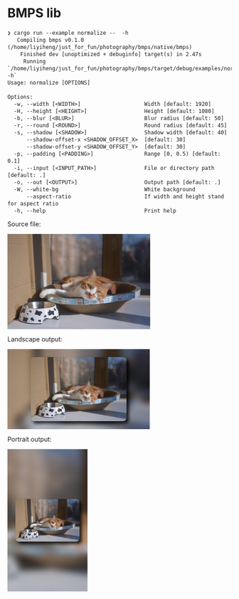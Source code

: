 # BMPS lib

```text
❯ cargo run --example normalize --  -h
   Compiling bmps v0.1.0 (/home/liyiheng/just_for_fun/photography/bmps/native/bmps)
    Finished dev [unoptimized + debuginfo] target(s) in 2.47s
     Running `/home/liyiheng/just_for_fun/photography/bmps/target/debug/examples/normalize -h`
Usage: normalize [OPTIONS]

Options:
  -w, --width [<WIDTH>]                    Width [default: 1920]
  -H, --height [<HEIGHT>]                  Height [default: 1080]
  -b, --blur [<BLUR>]                      Blur radius [default: 50]
  -r, --round [<ROUND>]                    Round radius [default: 45]
  -s, --shadow [<SHADOW>]                  Shadow width [default: 40]
      --shadow-offset-x <SHADOW_OFFSET_X>  [default: 30]
      --shadow-offset-y <SHADOW_OFFSET_Y>  [default: 30]
  -p, --padding [<PADDING>]                Range [0, 0.5) [default: 0.1]
  -i, --input [<INPUT_PATH>]               File or directory path [default: .]
  -o, --out [<OUTPUT>]                     Output path [default: .]
  -W, --white-bg                           White background
      --aspect-ratio                       If width and height stand for aspect ratio
  -h, --help                               Print help
```
Source file:

 <img src="./hello.jpg" width = "321" height = "214" alt="" align=center />


Landscape output:

 <img src="./output_p.jpg" width = "320" height = "180" alt="" align=center />

Portrait output:

 <img src="./output_l.jpg" width = "180" height = "320" alt="" align=center />
